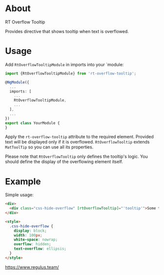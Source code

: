 # About
RT Overflow Tooltip

Provides directive that shows tooltip when text is overflowed.

# Usage

Add `RtOverflowTooltipModule` in imports into your `module:

```ts
import {RtOverflowTooltipModule} from 'rt-overflow-tooltip';

@NgModule({
  ...
  imports: [
    ...
    RtOverflowTooltipModule,
    ...
  ],
  ...
})
export class YourModule {
}  
```

Apply the `rt-overflow-tooltip` attribute to the required element. Provided text will be displayed only if it is overflowed.
`RtOverflowTooltip` extends `MatToolTip` so you can use all its properties.

Please note that `RtOverflowTooltip` only defines the tooltip's logic.
You should define the display of the overflowing element itself.

# Example

Simple usage:
```html
<div>
  <div class="css-hide-overflow" [rtOverflowTooltip]="'tooltip'">Some text</div>
</div>

<style>
  .css-hide-overflow {
    display: block;
    width: 100px;
    white-space: nowrap;
    overflow: hidden;
    text-overflow: ellipsis;
  }
</style>

```

https://www.regulus.team/
